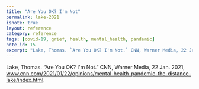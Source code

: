 ```yaml
---
title: "Are You OK? I'm Not"
permalink: lake-2021
isnote: true
layout: reference
category: reference
tags: [covid-19, grief, health, mental_health, pandemic]
note_id: 15
excerpt: "Lake, Thomas. `Are You OK? I'm Not.` CNN, Warner Media, 22 Jan. 2021, www.cnn.com/2021/01/22/opinions/mental-health-pandemic-the-distance-lake/index.html."
---
```


Lake, Thomas. “Are You OK? I'm Not.” CNN, Warner Media, 22 Jan. 2021, www.cnn.com/2021/01/22/opinions/mental-health-pandemic-the-distance-lake/index.html.
